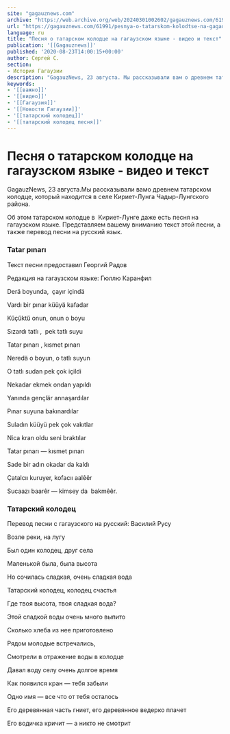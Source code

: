 ```yaml
---
site: "gagauznews.com"
archive: "https://web.archive.org/web/20240301002602/gagauznews.com/61991/pesnya-o-tatarskom-kolodtse-na-gagauzskom-yazyke-video-i-tekst.html"
url: "https://gagauznews.com/61991/pesnya-o-tatarskom-kolodtse-na-gagauzskom-yazyke-video-i-tekst.html"
language: ru
title: "Песня о татарском колодце на гагаузском языке - видео и текст"
publication: '[[Gagauznews]]'
published: '2020-08-23T14:00:15+00:00'
author: Сергей С.
section:
- История Гагаузии
description: "GagauzNews, 23 августа. Мы рассказывали вам о древнем татарском колодце, который находится в селе Кириет-Лунга Чадыр-Лунгского района. Об этом татарском колодце в Кириет-Лунге даже есть песня на гагаузском языке. Представляем вашему вниманию текст этой песни, а также перевод песни на русский язык. Tatar pınarı Текст песни предоставил Георгий Радов Редакция на гагаузском языке: Гюллю Каранфил Derä boyunda, çayır içindä Vardı bir pınar küüyä kafadar Kűçűktű onun, onun o boyu Sızardı tatlı , pek tatlı suyu Tatar pınarı , kısmet pınarı Neredä o boyun, o tatlı suyun O tatlı sudan pek çok içildi Nekadar ekmek ondan yapıldı Yanında gençlär […]"
keywords:
- '[[важно]]'
- '[[видео]]'
- '[[Гагаузия]]'
- '[[Новости Гагаузии]]'
- '[[татарский колодец]]'
- '[[татарский колодец песня]]'
---
```


# Песня о татарском колодце на гагаузском языке - видео и текст

GagauzNews, 23 августа.Мы рассказывали вамо древнем татарском колодце, который находится в селе Кириет-Лунга Чадыр-Лунгского района.

Об этом татарском колодце в  Кириет-Лунге даже есть песня на гагаузском языке. Представляем вашему вниманию текст этой песни, а также перевод песни на русский язык.

### Tatar pınarı

Текст песни предоставил Георгий Радов

Редакция на гагаузском языке: Гюллю Каранфил

Derä boyunda,  çayır içindä

Vardı bir pınar küüyä kafadar

Kűçűktű onun, onun o boyu

Sızardı tatlı ,  pek tatlı suyu

Tatar pınarı , kısmet pınarı

Neredä o boyun, o tatlı suyun

O tatlı sudan pek çok içildi

Nekadar ekmek ondan yapıldı

Yanında gençlär annaşardılar

Pınar suyuna bakınardılar

Suladın küüyü pek çok vakıtlar

Nica kran oldu seni braktılar

Tatar pınarı — kısmet pınarı

Sade bir adın okadar da kaldı

Çatalcıı kuruyer, kofacıı aalêêr

Sucaazı baarêr — kimsey da  bakmêêr.

### Татарский колодец

Перевод песни с гагаузского на русский: Василий Русу

Возле реки, на лугу

Был один колодец, друг села

Маленькой была, была высота

Но сочилась сладкая, очень сладкая вода

Татарский колодец, колодец счастья

Где твоя высота, твоя сладкая вода?

Этой сладкой воды очень много выпито

Сколько хлеба из нее приготовлено

Рядом молодые встречались,

Смотрели в отражение воды в колодце

Давал воду селу очень долгое время

Как появился кран — тебя забыли

Одно имя — все что от тебя осталось

Его деревянная часть гниет, его деревянное ведерко плачет

Его водичка кричит — а никто не смотрит